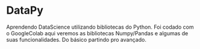 # DataPy
Aprendendo DataScience utilizando bibliotecas do Python. Foi codado com o GoogleColab aqui veremos as bibliotecas Numpy/Pandas e algumas de suas funcionalidades. Do básico partindo pro avançado.
